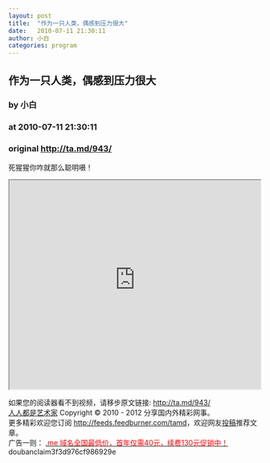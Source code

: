 ```yaml
---
layout: post
title:  "作为一只人类，偶感到压力很大"
date:   2010-07-11 21:30:11
author: 小白
categories: program
---
```


## 作为一只人类，偶感到压力很大
### by 小白
### at 2010-07-11 21:30:11
### original <http://ta.md/943/>

<p>死猩猩你咋就那么聪明嗫！</p><p><iframe src="http://reader.googleusercontent.com/reader/embediframe?src=http://player.youku.com/player.php/sid/XMTg3Mjc0NzU2/v.swf&amp;width=500&amp;height=416" width="500" height="416"></iframe></p><p>如果您的阅读器看不到视频，请移步原文链接: <a href="http://ta.md/943/">http://ta.md/943/</a> <br> <a href="http://ta.md/">人人都是艺术家</a> Copyright ©   2010 - 2012 分享国内外精彩网事。<br> 更多精彩欢迎您订阅 <a href="http://feeds.feedburner.com/tamd">http://feeds.feedburner.com/tamd</a>，欢迎网友<a href="http://ta.md/delivery/">投稿</a>推荐文章。<br> 广告一则： <a href="http://zi.mu/domain"><font color="red">.me 域名全国最低价，首年仅需40元，续费130元促销中！</font></a> doubanclaim3f3d976cf986929e</p>
